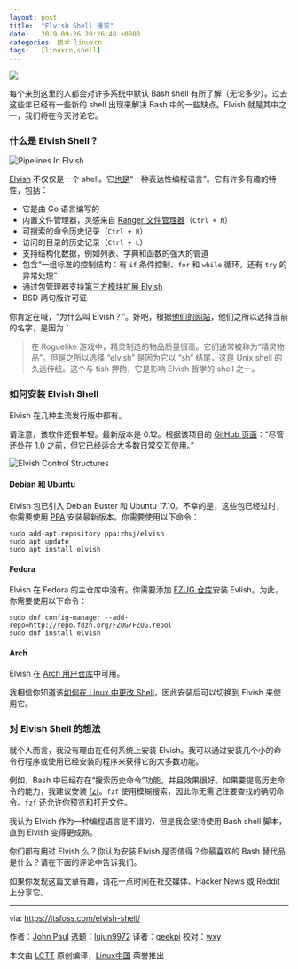 ```yaml
---
layout: post
title:	"Elvish Shell 速览"
date:	2019-09-26 20:26:48 +0800 
categories:	技术 linuxcn 
tags:	[linuxcn,shell]
---
```



![](/Asserts/Images//attachment/album/201909/26/202622wefefhfrfr75i5ws.jpg)


每个来到这里的人都会对许多系统中默认 Bash shell 有所了解（无论多少）。过去这些年已经有一些新的 shell 出现来解决 Bash 中的一些缺点。Elvish 就是其中之一，我们将在今天讨论它。


### 什么是 Elvish Shell？


![Pipelines In Elvish](/Asserts/Images//attachment/album/201909/26/202656izgaddcdvgl8tem4.png)


[Elvish](https://elv.sh/) 不仅仅是一个 shell。它[也是](https://github.com/elves/elvish)“一种表达性编程语言”。它有许多有趣的特性，包括：


* 它是由 Go 语言编写的
* 内置文件管理器，灵感来自 [Ranger 文件管理器](https://ranger.github.io/)（`Ctrl + N`）
* 可搜索的命令历史记录（`Ctrl + R`）
* 访问的目录的历史记录（`Ctrl + L`）
* 支持结构化数据，例如列表、字典和函数的强大的管道
* 包含“一组标准的控制结构：有 `if` 条件控制、`for` 和 `while` 循环，还有 `try` 的异常处理”
* 通过包管理器支持[第三方模块扩展 Elvish](https://github.com/elves/awesome-elvish)
* BSD 两句版许可证


你肯定在喊，“为什么叫 Elvish？”。好吧，根据[他们的网站](https://elv.sh/ref/name.html)，他们之所以选择当前的名字，是因为：



> 
> 在 Roguelike 游戏中，精灵制造的物品质量很高。它们通常被称为“精灵物品”。但是之所以选择 “elvish” 是因为它以 “sh” 结尾，这是 Unix shell 的久远传统。这个与 fish 押韵，它是影响 Elvish 哲学的 shell 之一。
> 
> 
> 


### 如何安装 Elvish Shell


Elvish 在几种主流发行版中都有。


请注意，该软件还很年轻。最新版本是 0.12。根据该项目的 [GitHub 页面](https://github.com/elves/elvish)：“尽管还处在 1.0 之前，但它已经适合大多数日常交互使用。”


![Elvish Control Structures](/Asserts/Images//attachment/album/201909/26/202700mh0v8dr7rk0d1d5o.png)


#### Debian 和 Ubuntu


Elvish 包已引入 Debian Buster 和 Ubuntu 17.10。不幸的是，这些包已经过时，你需要使用 [PPA](https://launchpad.net/%7Ezhsj/+archive/ubuntu/elvish) 安装最新版本。你需要使用以下命令：



```
sudo add-apt-repository ppa:zhsj/elvish
sudo apt update
sudo apt install elvish
```

#### Fedora


Elvish 在 Fedora 的主仓库中没有。你需要添加 [FZUG 仓库](https://github.com/FZUG/repo/wiki/Add-FZUG-Repository)安装 Evlish。为此，你需要使用以下命令：



```
sudo dnf config-manager --add-repo=http://repo.fdzh.org/FZUG/FZUG.repol
sudo dnf install elvish
```

#### Arch


Elvish 在 [Arch 用户仓库](https://aur.archlinux.org/packages/elvish/)中可用。


我相信你知道该[如何在 Linux 中更改 Shell](https://linuxhandbook.com/change-shell-linux/)，因此安装后可以切换到 Elvish 来使用它。


### 对 Elvish Shell 的想法


就个人而言，我没有理由在任何系统上安装 Elvish。我可以通过安装几个小的命令行程序或使用已经安装的程序来获得它的大多数功能。


例如，Bash 中已经存在“搜索历史命令”功能，并且效果很好。如果要提高历史命令的能力，我建议安装 [fzf](https://github.com/junegunn/fzf)。`fzf` 使用模糊搜索，因此你无需记住要查找的确切命令。`fzf` 还允许你预览和打开文件。


我认为 Elvish 作为一种编程语言是不错的，但是我会坚持使用 Bash shell 脚本，直到 Elvish 变得更成熟。


你们都有用过 Elvish 么？你认为安装 Elvish 是否值得？你最喜欢的 Bash 替代品是什么？请在下面的评论中告诉我们。


如果你发现这篇文章有趣，请花一点时间在社交媒体、Hacker News 或 Reddit 上分享它。




---


via: <https://itsfoss.com/elvish-shell/>


作者：[John Paul](https://itsfoss.com/author/john/) 选题：[lujun9972](https://github.com/lujun9972) 译者：[geekpi](https://github.com/geekpi) 校对：[wxy](https://github.com/wxy)


本文由 [LCTT](https://github.com/LCTT/TranslateProject) 原创编译，[Linux中国](https://linux.cn/) 荣誉推出
